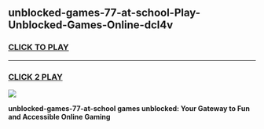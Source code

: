 
## unblocked-games-77-at-school-Play-Unblocked-Games-Online-dcl4v
<h3>
<a href="https://premium76.site?title=unblocked-games-77-at-school&ref=25A">CLICK TO PLAY</a></h3>
<hr>

<h3>
<a href="https://premium76.site?title=unblocked-games-77-at-school&ref=25A">CLICK 2 PLAY</a>
  
</h3>

<a href="https://premium76.site?title=unblocked-games-77-at-school&ref=25A"><img src="https://clearcache.store/games.png"></a>


**unblocked-games-77-at-school games unblocked: Your Gateway to Fun and Accessible Online Gaming**
